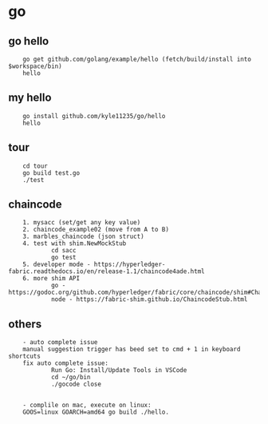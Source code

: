 # go

## go hello

        go get github.com/golang/example/hello (fetch/build/install into $workspace/bin)
        hello

## my hello

        go install github.com/kyle11235/go/hello
        hello

## tour

        cd tour
        go build test.go
        ./test

## chaincode

        1. mysacc (set/get any key value)
        2. chaincode_example02 (move from A to B)
        3. marbles_chaincode (json struct)
        4. test with shim.NewMockStub
                cd sacc
                go test
        5. developer mode - https://hyperledger-fabric.readthedocs.io/en/release-1.1/chaincode4ade.html
        6. more shim API
                go - https://godoc.org/github.com/hyperledger/fabric/core/chaincode/shim#ChaincodeStub
                node - https://fabric-shim.github.io/ChaincodeStub.html

## others

        - auto complete issue
        manual suggestion trigger has beed set to cmd + 1 in keyboard shortcuts
        fix auto complete issue:
                Run Go: Install/Update Tools in VSCode
                cd ~/go/bin
                ./gocode close


        - complile on mac, execute on linux:
        GOOS=linux GOARCH=amd64 go build ./hello.
